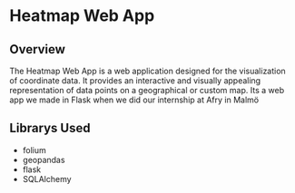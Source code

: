 # Heatmap Web App

## Overview

The Heatmap Web App is a web application designed for the visualization of coordinate data. 
It provides an interactive and visually appealing representation of data points on a geographical or custom map.
Its a web app we made in Flask when we did our internship at Afry in Malmö


## Librarys Used
- folium
- geopandas
- flask
- SQLAlchemy
